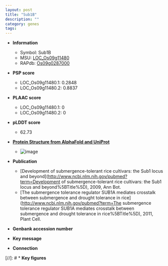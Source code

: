 ```yaml
---
layout: post
title: "Sub1B"
description: ""
category: genes
tags: 
---
```


* **Information**  
    + Symbol: Sub1B  
    + MSU: [LOC_Os09g11480](http://rice.plantbiology.msu.edu/cgi-bin/ORF_infopage.cgi?orf=LOC_Os09g11480)  
    + RAPdb: [Os09g0287000](http://rapdb.dna.affrc.go.jp/viewer/gbrowse_details/irgsp1?name=Os09g0287000)  

* **PSP score**  
    + LOC_Os09g11480.1: 0.2848 
    + LOC_Os09g11480.2: 0.8837 

* **PLAAC score**  
    + LOC_Os09g11480.1: 0 
    + LOC_Os09g11480.2: 0 

* **pLDDT score**
    + 62.73

* **[Protein Structure from AlphaFold and UniProt](https://www.uniprot.org/uniprotkb/Q6EN65/entry#structure)**
    + ![image](https://ricepsp.github.io/images/Q6/AF-Q6EN65-F1.png)

* **Publication**  
    + [Development of submergence-tolerant rice cultivars: the Sub1 locus and beyond](http://www.ncbi.nlm.nih.gov/pubmed?term=Development of submergence-tolerant rice cultivars: the Sub1 locus and beyond%5BTitle%5D), 2009, Ann Bot.
    + [The submergence tolerance regulator SUB1A mediates crosstalk between submergence and drought tolerance in rice](http://www.ncbi.nlm.nih.gov/pubmed?term=The submergence tolerance regulator SUB1A mediates crosstalk between submergence and drought tolerance in rice%5BTitle%5D), 2011, Plant Cell.

* **Genbank accession number**  

* **Key message**  

* **Connection**  

[//]: # * **Key figures**  


